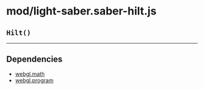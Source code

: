 # mod/light-saber.saber-hilt.js
## `Hilt()`




----

## Dependencies
* [webgl.math](webgl.math.md)
* [webgl.program](webgl.program.md)